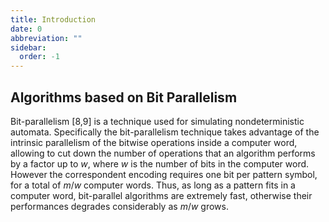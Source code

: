 ```yaml
---
title: Introduction
date: 0
abbreviation: ""
sidebar:
  order: -1
---
```


## Algorithms based on Bit Parallelism

Bit-parallelism [8,9] is a technique used for simulating nondeterministic automata. Specifically the bit-parallelism technique takes advantage of the intrinsic parallelism of the bitwise operations inside a computer word, allowing to cut down the number of operations that an algorithm performs by a factor up to $w$,
where $w$ is the number of bits in the computer word. However the correspondent encoding requires one bit per pattern symbol, for a total of $m/w$ computer words. Thus, as long as a pattern fits in a computer word, bit-parallel algorithms are extremely fast, otherwise their performances degrades considerably as $m/w$
grows.
